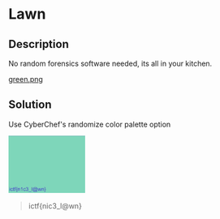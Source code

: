 # Lawn

## Description
No random forensics software needed, its all in your kitchen.

[green.png](Assets/Green.png)

## Solution
Use CyberChef's randomize color palette option

<img src="Assets/green_randomized.png" width="30%" height="30%"><br/>

> ictf{nic3_l@wn}